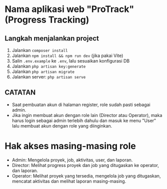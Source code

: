# Nama aplikasi web "ProTrack" (Progress Tracking)

## Langkah menjalankan project
1. Jalankan `composer install`
2. Jalankan `npm install && npm run dev` (jika pakai Vite)
3. Salin `.env.example` ke `.env`, lalu sesuaikan konfigurasi DB
4. Jalankan `php artisan key:generate`
5. Jalankan `php artisan migrate`
6. Jalankan server: `php artisan serve`

## CATATAN
- Saat pembuatan akun di halaman register, role sudah pasti sebagai admin.
- Jika ingin membuat akun dengan role lain (Director atau Operator), maka harus login sebagai admin terlebih dahulu dan masuk ke menu "User" lalu membuat akun dengan role yang diinginkan.

# Hak akses masing-masing role
- Admin: Mengelola proyek, job, aktivitas, user, dan laporan.
- Director: Melihat progress proyek dan job yang ditugaskan ke operator, dan laporan.
- Operator: Melihat proyek yang tersedia, mengelola job yang ditugaskan, mencatat aktivitas dan melihat laporan masing-masing.
